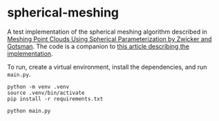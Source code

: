 # spherical-meshing

A test implementation of the spherical meshing algorithm described in [Meshing Point Clouds Using Spherical Parameterization by Zwicker and Gotsman](https://www.cin.ufpe.br/~sbm/CGartigos/meshing.pdf). The code is a companion to [this article describing the implementation](https://andrews.wiki/spherical-mesh).

To run, create a virtual environment, install the dependencies, and run `main.py`.

```shell
python -m venv .venv
source .venv/bin/activate
pip install -r requirements.txt

python main.py
```
